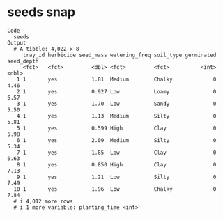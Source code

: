 # seeds snap

    Code
      seeds
    Output
      # A tibble: 4,022 x 8
         tray_id herbicide seed_mass watering_freq soil_type germinated seed_depth
         <fct>   <fct>         <dbl> <fct>         <fct>          <int>      <dbl>
       1 1       yes           1.81  Medium        Chalky             0       4.46
       2 1       yes           0.927 Low           Loamy              0       6.57
       3 1       yes           1.70  Low           Sandy              0       5.50
       4 1       yes           1.13  Medium        Silty              0       5.81
       5 1       yes           0.599 High          Clay               0       5.98
       6 1       yes           2.09  Medium        Silty              0       5.34
       7 1       yes           1.85  Low           Clay               0       6.63
       8 1       yes           0.850 High          Clay               0       7.13
       9 1       yes           1.21  Low           Silty              0       7.49
      10 1       yes           1.96  Low           Chalky             0       7.84
      # i 4,012 more rows
      # i 1 more variable: planting_time <int>


